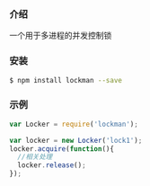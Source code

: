### 介绍

一个用于多进程的并发控制锁

### 安装

```sh
$ npm install lockman --save
```

### 示例

```js
var Locker = require('lockman');

var locker = new Locker('lock1');
locker.acquire(function(){
  //相关处理
  locker.release();
});
```